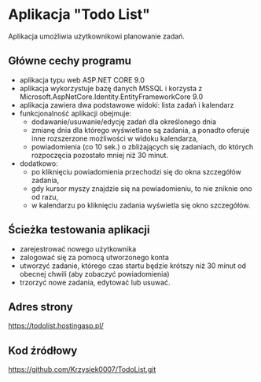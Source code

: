 # Aplikacja "Todo List"
Aplikacja umożliwia użytkownikowi planowanie zadań.

## Główne cechy programu

- aplikacja typu web ASP.NET CORE 9.0
- aplikacja wykorzystuje bazę danych MSSQL i korzysta z Microsoft.AspNetCore.Identity.EntityFrameworkCore 9.0
- aplikacja zawiera dwa podstawowe widoki: lista zadań i kalendarz
- funkcjonalność aplikacji obejmuje:
    - dodawanie/usuwanie/edycję zadań dla określonego dnia
    - zmianę dnia dla którego wyświetlane są zadania, a ponadto oferuje inne rozszerzone możliwości w widoku kalendarza,
    - powiadomienia (co 10 sek.) o zbliżających się zadaniach, do których rozpoczęcia pozostało mniej niż 30 minut.
- dodatkowo:
    - po kliknięciu powiadomienia przechodzi się do okna szczegółów zadania,
    - gdy kursor myszy znajdzie się na powiadomieniu, to nie zniknie ono od razu,
    - w kalendarzu po kliknięciu zadania wyświetla się okno szczegółów.
    
## Ścieżka testowania aplikacji

- zarejestrować nowego użytkownika
- zalogować się za pomocą utworzonego konta
- utworzyć zadanie, którego czas startu będzie krótszy niż 30 minut od obecnej chwili (aby zobaczyć powiadomienia)
- trzorzyć nowe zadania, edytować lub usuwać.

## Adres strony
https://todolist.hostingasp.pl/

## Kod źródłowy
https://github.com/Krzysiek0007/TodoList.git